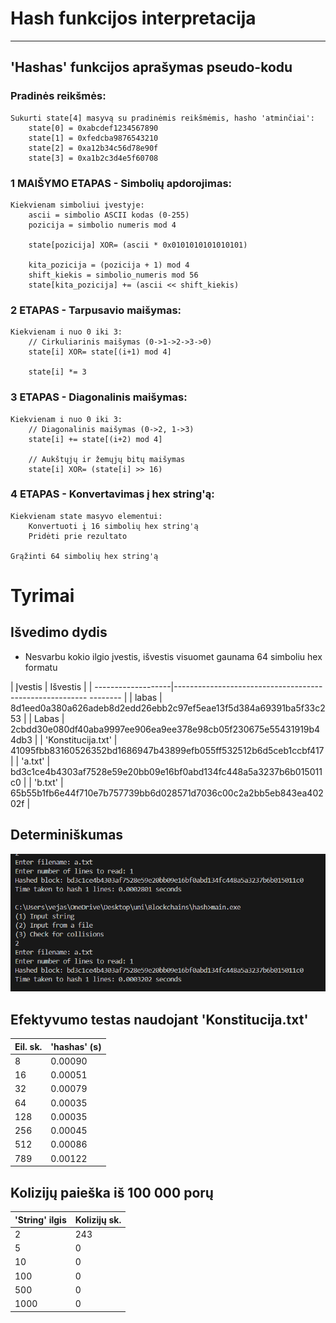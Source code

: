 # Hash funkcijos interpretacija
----
## 'Hashas' funkcijos aprašymas pseudo-kodu

### Pradinės reikšmės:
```
Sukurti state[4] masyvą su pradinėmis reikšmėmis, hasho 'atminčiai':
    state[0] = 0xabcdef1234567890
    state[1] = 0xfedcba9876543210  
    state[2] = 0xa12b34c56d78e90f
    state[3] = 0xa1b2c3d4e5f60708
```

### 1 MAIŠYMO ETAPAS - Simbolių apdorojimas:
```
Kiekvienam simboliui įvestyje:
    ascii = simbolio ASCII kodas (0-255)
    pozicija = simbolio numeris mod 4
    
    state[pozicija] XOR= (ascii * 0x0101010101010101)
    
    kita_pozicija = (pozicija + 1) mod 4
    shift_kiekis = simbolio_numeris mod 56
    state[kita_pozicija] += (ascii << shift_kiekis)
```

### 2 ETAPAS - Tarpusavio maišymas:
```
Kiekvienam i nuo 0 iki 3:
    // Cirkuliarinis maišymas (0->1->2->3->0)
    state[i] XOR= state[(i+1) mod 4]
    
    state[i] *= 3
```

### 3 ETAPAS - Diagonalinis maišymas:
```
Kiekvienam i nuo 0 iki 3:
    // Diagonalinis maišymas (0->2, 1->3)
    state[i] += state[(i+2) mod 4]
    
    // Aukštųjų ir žemųjų bitų maišymas
    state[i] XOR= (state[i] >> 16)
```

### 4 ETAPAS - Konvertavimas į hex string'ą:
```
Kiekvienam state masyvo elementui:
    Konvertuoti į 16 simbolių hex string'ą
    Pridėti prie rezultato

Grąžinti 64 simbolių hex string'ą
```
# Tyrimai
## Išvedimo dydis
* Nesvarbu kokio ilgio įvestis, išvestis visuomet gaunama 64 simboliu hex formatu

| Įvestis            | Išvestis                                                         | 
| -------------------|-------------------------------------------------------- -------- | 
| labas              | 8d1eed0a380a626adeb8d2edd26ebb2c97ef5eae13f5d384a69391ba5f33c253 | 
| Labas              | 2cbdd30e080df40aba9997ee906ea9ee378e98cb05f230675e55431919b44db3 | 
| 'Konstitucija.txt' | 41095fbb83160526352bd1686947b43899efb055ff532512b6d5ceb1ccbf417  | 
| 'a.txt'            | bd3c1ce4b4303af7528e59e20bb09e16bf0abd134fc448a5a3237b6b015011c0 | 
| 'b.txt'            | 65b55b1fb6e44f710e7b757739bb6d028571d7036c00c2a2bb5eb843ea40202f | 

## Determiniškumas

![Determiniškumas](image-1.png)

## Efektyvumo testas naudojant 'Konstitucija.txt'
| Eil. sk. | 'hashas' (s) | 
| -------- | ------- |  
| 8        | 0.00090 | 
| 16       | 0.00051 | 
| 32       | 0.00079 | 
| 64       | 0.00035 | 
| 128      | 0.00035 |
| 256      | 0.00045 |
| 512      | 0.00086 |
| 789      | 0.00122 |


## Kolizijų paieška iš 100 000 porų
| 'String' ilgis | Kolizijų sk. |
| --------       | -------      | 
| 2              |   243        |
| 5              |     0        |
| 10             |     0        |
| 100            |     0        |
| 500            |     0        |
| 1000           |     0        |